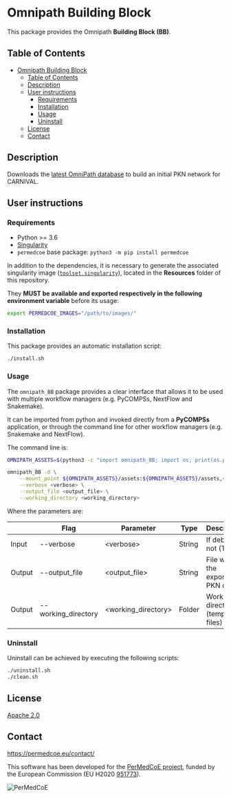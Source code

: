 # Omnipath Building Block

This package provides the Omnipath **Building Block (BB)**.

## Table of Contents

- [Omnipath Building Block](#omnipath-building-block)
  - [Table of Contents](#table-of-contents)
  - [Description](#description)
  - [User instructions](#user-instructions)
    - [Requirements](#requirements)
    - [Installation](#installation)
    - [Usage](#usage)
    - [Uninstall](#uninstall)
  - [License](#license)
  - [Contact](#contact)

## Description

Downloads the [latest OmniPath database](https://omnipathdb.org/) to build an initial PKN network for CARNIVAL.

## User instructions

### Requirements

- Python >= 3.6
- [Singularity](https://singularity.lbl.gov/docs-installation)
- `permedcoe` base package: `python3 -m pip install permedcoe`

In addition to the dependencies, it is necessary to generate the associated
singularity image ([`toolset.singularity`](../Resources/images/toolset.singularity)),
located in the **Resources** folder of this repository.

They **MUST be available and exported respectively in the following environment variable**
before its usage:

```bash
export PERMEDCOE_IMAGES="/path/to/images/"
```

### Installation

This package provides an automatic installation script:

```bash
./install.sh
```

### Usage

The `omnipath_BB` package provides a clear interface that allows
it to be used with multiple workflow managers (e.g. PyCOMPSs, NextFlow and
Snakemake).

It can be imported from python and invoked directly from a **PyCOMPSs**
application, or through the command line for other workflow managers
(e.g. Snakemake and NextFlow).

The command line is:

```bash
OMNIPATH_ASSETS=$(python3 -c "import omnipath_BB; import os; print(os.path.dirname(omnipath_BB.__file__))")

omnipath_BB -d \
    --mount_point ${OMNIPATH_ASSETS}/assets:${OMNIPATH_ASSETS}/assets,<working_directory>:<working_directory> \
    --verbose <verbose> \
    --output_file <output_file> \
    --working_directory <working_directory>
```

Where the parameters are:

|        | Flag                | Parameter            | Type   | Description                         |
|--------|---------------------|----------------------|--------|-------------------------------------|
| Input  | --verbose           | \<verbose>           | String | If debug or not (True | False )     |
| Output | --output_file       | \<output_file>       | String | File with the exported PKN data     |
| Output | --working_directory | \<working_directory> | Folder | Working directory (temporary files) |

### Uninstall

Uninstall can be achieved by executing the following scripts:

```bash
./uninstall.sh
./clean.sh
```

## License

[Apache 2.0](https://www.apache.org/licenses/LICENSE-2.0)

## Contact

<https://permedcoe.eu/contact/>

This software has been developed for the [PerMedCoE project](https://permedcoe.eu/), funded by the European Commission (EU H2020 [951773](https://cordis.europa.eu/project/id/951773)).

![](https://permedcoe.eu/wp-content/uploads/2020/11/logo_1.png "PerMedCoE")
